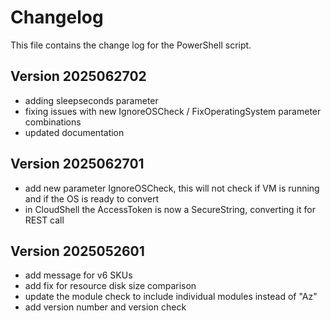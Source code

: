 # Changelog

This file contains the change log for the PowerShell script.

## Version 2025062702

* adding sleepseconds parameter
* fixing issues with new IgnoreOSCheck / FixOperatingSystem parameter combinations
* updated documentation

## Version 2025062701

* add new parameter IgnoreOSCheck, this will not check if VM is running and if the OS is ready to convert
* in CloudShell the AccessToken is now a SecureString, converting it for REST call

## Version 2025052601

* add message for v6 SKUs
* add fix for resource disk size comparison
* update the module check to include individual modules instead of "Az"
* add version number and version check
